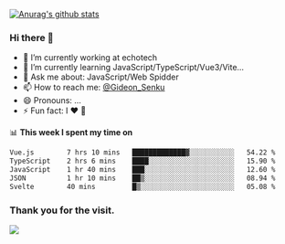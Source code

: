 [![Anurag's github stats](https://github-readme-stats.vercel.app/api?username=gideonsenku)](https://github.com/anuraghazra/github-readme-stats)
### Hi there 👋
- 🔭 I’m currently working at echotech
- 🌱 I’m currently learning JavaScript/TypeScript/Vue3/Vite...
- 💬 Ask me about: JavaScript/Web Spidder 
- 📫 How to reach me: [@Gideon_Senku](https://t.me/Gideon_Senku)
- 😄 Pronouns: ...
- ⚡ Fun fact: I ❤️ 🎵

📊 **This week I spent my time on**
<!--START_SECTION:waka-->

```txt
Vue.js        7 hrs 10 mins   █████████████▓░░░░░░░░░░░   54.22 %
TypeScript    2 hrs 6 mins    ████░░░░░░░░░░░░░░░░░░░░░   15.90 %
JavaScript    1 hr 40 mins    ███░░░░░░░░░░░░░░░░░░░░░░   12.60 %
JSON          1 hr 10 mins    ██▒░░░░░░░░░░░░░░░░░░░░░░   08.94 %
Svelte        40 mins         █▒░░░░░░░░░░░░░░░░░░░░░░░   05.08 %
```

<!--END_SECTION:waka-->


### Thank you for the visit.
![](http://profile-counter.glitch.me/gideonsenku/count.svg)
<!--
**GideonSenku/GideonSenku** is a ✨ _special_ ✨ repository because its `README.md` (this file) appears on your GitHub profile.

Here are some ideas to get you started:

- 🔭 I’m currently working on ...
- 🌱 I’m currently learning ...
- 👯 I’m looking to collaborate on ...
- 🤔 I’m looking for help with ...
- 💬 Ask me about ...
- 📫 How to reach me: ...
- 😄 Pronouns: ...
- ⚡ Fun fact: ...
-->
